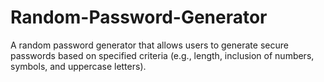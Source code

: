 # Random-Password-Generator
 A random password generator that allows users to generate secure passwords based on specified  criteria (e.g., length, inclusion of numbers, symbols, and uppercase letters).
